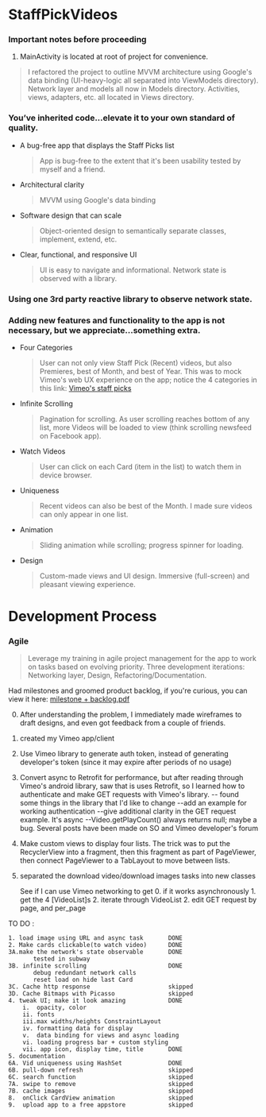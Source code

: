 # StaffPickVideos

### Important notes before proceeding
1. MainActivity is located at root of project for convenience.
> I refactored the project to outline MVVM architecture using Google's data binding (UI-heavy-logic all separated into ViewModels directory).
	Network layer and models all now in Models directory. Activities, views, adapters, etc. all located in Views directory. 




### You’ve inherited code...elevate it to your own standard of quality.

* A bug-free app that displays the Staff Picks list
	 > App is bug-free to the extent that it's been usability tested by myself and a friend.
* Architectural clarity
	 > MVVM using Google's data binding
* Software design that can scale
   > Object-oriented design to semantically separate classes, implement, extend, etc.
* Clear, functional, and responsive UI
	 > UI is easy to navigate and informational. Network state is observed with a library. 

### Using **one** 3rd party reactive library to observe network state. 

### Adding new features and functionality to the app is not necessary, but we appreciate...something extra. 
* Four Categories
  > User can not only view Staff Pick (Recent) videos, but also Premieres, best of Month, and best of Year.
	This was to mock Vimeo's web UX experience on the app; notice the 4 categories in this link:
  [Vimeo's staff picks](https://vimeo.com/channels/staffpicks)
     
* Infinite Scrolling
  > Pagination for scrolling. As user scrolling reaches bottom of any list, more Videos will be 
  loaded to view (think scrolling newsfeed on Facebook app).
  
* Watch Videos
  > User can click on each Card (item in the list) to watch them in device browser.

* Uniqueness
  > Recent videos can also be best of the Month. I made sure videos can only appear in one list.

* Animation
  > Sliding animation while scrolling; progress spinner for loading.

* Design
  > Custom-made views and UI design. Immersive (full-screen) and pleasant viewing experience.
	
# Development Process
### Agile
  > Leverage my training in agile project management for the app to 
  work on tasks based on evolving priority.
  Three development iterations: Networking layer, Design, Refactoring/Documentation.
  
  Had milestones and groomed product backlog, if you're curious, you can view it here:
  [milestone + backlog.pdf](https://github.com/iAutoparkCars/ETFQuery/files/1502666/milestone.backlog.pdf)

0. After understanding the problem, I immediately made wireframes to draft designs, 
   and even got feedback from a couple of friends. 
1. created my Vimeo app/client
2. Use Vimeo library to generate auth token, instead of generating developer's token (since it may expire after periods of no usage)
3. Convert async to Retrofit for performance, but after reading through Vimeo's android library, 
	saw that is uses Retrofit, so I learned how to authenticate and make GET requests with Vimeo's library.
		-- found some things in the library that I'd like to change
				--add an example for working authentication
				--give additional clarity in the GET request example. It's async
				--Video.getPlayCount() always returns null; maybe a bug. Several posts have been made on 
				SO and Vimeo developer's forum
				
4.  Make custom views to display four lists. The trick was to put the RecyclerView into a fragment, then
	this fragment as part of PageViewer, then connect PageViewer to a TabLayout to move between lists.
				

5. separated the download video/download images tasks into new classes 
	
	

	See if I can use Vimeo networking to get 
		0. if it works asynchronously 
		1. get the 4 [VideoList]s
		2. iterate through VideoList
		2. edit GET request by page, and per_page
		
TO DO : 
												
	1. load image using URL and async task       DONE
	2. Make cards clickable(to watch video)      DONE             
	3A.make the network's state observable       DONE
		   tested in subway
	3B. infinite scrolling 						 DONE
		   debug redundant network calls
		   reset load on hide last Card
	3C. Cache http response                      skipped
	3D. Cache Bitmaps with Picasso               skipped
	4. tweak UI; make it look amazing            DONE
		i.  opacity, color						 
		ii. fonts
		iii.max widths/heights ConstraintLayout
		iv. formatting data for display
		v.  data binding for views and async loading
		vi. loading progress bar + custom styling
		vii. app icon, display time, title		 DONE
	5. documentation
	6A. Vid uniqueness using HashSet             DONE 
	6B. pull-down refresh                        skipped
	6C. search function                          skipped
	7A. swipe to remove                          skipped
	7B. cache images						     skipped
	8.  onClick CardView animation				 skipped
	9.  upload app to a free appstore            skipped
	





